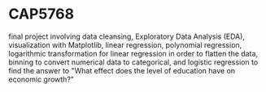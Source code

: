 # CAP5768

final project involving data cleansing, Exploratory Data Analysis (EDA), visualization with Matplotlib, linear regression, polynomial regression, logarithmic transformation for linear regression in order to flatten the data, binning to convert numerical data to categorical, and logistic regression to find the answer to "What effect does the level of education have on economic growth?"

